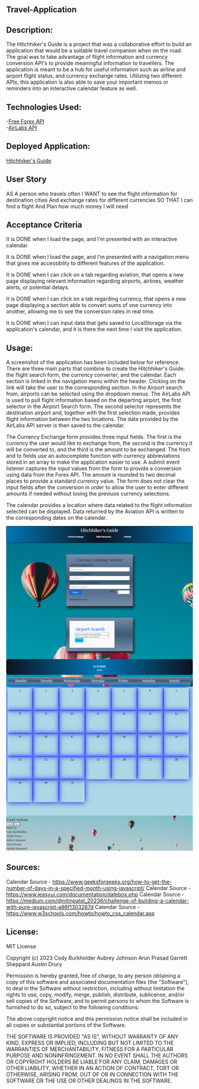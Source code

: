 ## Travel-Application

## Description:
The Hitchhiker's Guide is a project that was a collaborative effort to build an application that would be a suitable travel companion when on the road. The goal was to take advantage of flight information and currency conversion API's to provide meaningful information to travellers.  The application is meant to be a hub for useful information such as airline and airport flight status, and currency exchange rates. Utilizing two different APIs, this application is also able to save your important memos or reminders into an interactive calendar feature as well.

## Technologies Used:
-[Free Forex API](https://freeforexapi.com/)<br>
-[AirLabs API](https://airlabs.co/)<br>

## Deployed Application:
[Hitchhiker's Guide](https://chilejay7.github.io/Hitchhiker-s-Guide-Travel-App-/)


## User Story
AS A person who travels often
I WANT to see the flight information for destination cities
And exchange rates for different currencies
SO THAT I can find a flight
And Plan how much money I will need


## Acceptance Criteria
It is DONE when I load the page, and I'm presented with an interactive calendar.

It is DONE when I load the page, and I'm presented with a navigation menu that gives me accessiblity to different features of the application.

It is DONE when I can click on a tab regarding aviation, that opens a new page displaying relevant information regarding airports, airlines, weather alerts, or potential delays.

It is DONE when I can click on a tab regarding currency, that opens a new page displaying a section able to convert sums of one currency into another, allowing me to see the conversion rates in real time.

It is DONE when I can input data that gets saved to LocalStorage via the application's calendar, and it is there the next time I visit the application.


## Usage:

A screenshot of the application has been included below for reference.  There are three main parts that combine to create the Hitchhiker's Guide: the flight search form, the currency converter, and the calendar.  Each section is linked in the navigation menu within the header.  Clicking on the link will take the user to the corresponding section.  In the Airport search from, airports can be selected using the dropdown menus.  The AirLabs API is used to pull flight information based on the departing airport, the first selector in the Airport Search form.  The second selector represents the destination airport and, together with the first selection made, provides flight information between the two locations.  The data provided by the AirLabs API server is then saved to the calendar.

The Currency Exchange form provides three input fields.  The first is the currency the user would like to exchange from, the second is the currency it will be converted to, and the third is the amount to be exchanged.  The from and to fields use an autocomplete function with currency abbreviations stored in an array to make the application easier to use.  A submit event listener captures the input values from the form to provide a conversion using data from the Forex API.  The amount is rounded to two decimal places to provide a standard currency value.  The form does not clear the input fields after the conversion in order to allow the user to enter different amounts if needed without losing the previuos currency selections.

The calendar provides a location where data related to the flight information selected can be displayed.  Data returned by the Aviation API is written to the corresponding dates on the calendar.

![Screenshot1](./assets/images/HitchhikersGuide_Application.png)

## Sources:
Calendar Source - https://www.geeksforgeeks.org/how-to-get-the-number-of-days-in-a-specified-month-using-javascript/
Calendar Source - https://www.jeasyui.com/documentation/datebox.php
Calendar Source - https://medium.com/@nitinpatel_20236/challenge-of-building-a-calendar-with-pure-javascript-a86f1303267d
Calendar Source - https://www.w3schools.com/howto/howto_css_calendar.asp

## License:
MIT License

Copyright (c) 2023
Cody Burkholder
Aubrey Johnson
Arun Prasad
Garrett Sheppard
Austin Drury

Permission is hereby granted, free of charge, to any person obtaining a copy of this software and associated documentation files (the "Software"), to deal in the Software without restriction, including without limitation the rights to use, copy, modify, merge, publish, distribute, sublicense, and/or sell copies of the Software, and to permit persons to whom the Software is furnished to do so, subject to the following conditions:

The above copyright notice and this permission notice shall be included in all copies or substantial portions of the Software.

THE SOFTWARE IS PROVIDED "AS IS", WITHOUT WARRANTY OF ANY KIND, EXPRESS OR IMPLIED, INCLUDING BUT NOT LIMITED TO THE WARRANTIES OF MERCHANTABILITY, FITNESS FOR A PARTICULAR PURPOSE AND NONINFRINGEMENT. IN NO EVENT SHALL THE AUTHORS OR COPYRIGHT HOLDERS BE LIABLE FOR ANY CLAIM, DAMAGES OR OTHER LIABILITY, WHETHER IN AN ACTION OF CONTRACT, TORT OR OTHERWISE, ARISING FROM, OUT OF OR IN CONNECTION WITH THE SOFTWARE OR THE USE OR OTHER DEALINGS IN THE SOFTWARE.